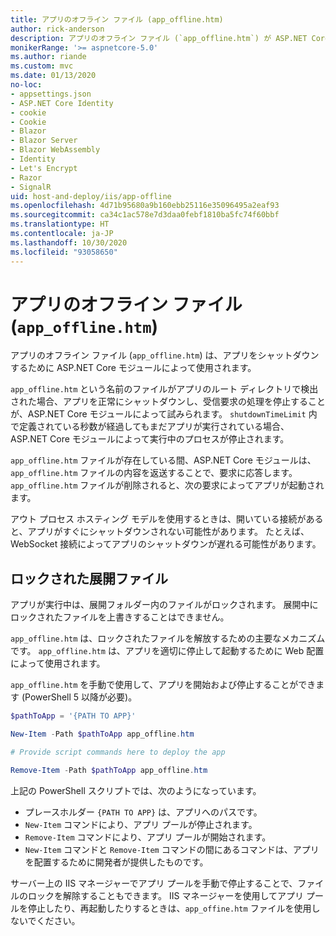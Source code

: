 ```yaml
---
title: アプリのオフライン ファイル (app_offline.htm)
author: rick-anderson
description: アプリのオフライン ファイル (`app_offline.htm`) が ASP.NET Core モジュールでどのように機能するかについて説明します。
monikerRange: '>= aspnetcore-5.0'
ms.author: riande
ms.custom: mvc
ms.date: 01/13/2020
no-loc:
- appsettings.json
- ASP.NET Core Identity
- cookie
- Cookie
- Blazor
- Blazor Server
- Blazor WebAssembly
- Identity
- Let's Encrypt
- Razor
- SignalR
uid: host-and-deploy/iis/app-offline
ms.openlocfilehash: 4d71b95680a9b160ebb25116e35096495a2eaf93
ms.sourcegitcommit: ca34c1ac578e7d3daa0febf1810ba5fc74f60bbf
ms.translationtype: HT
ms.contentlocale: ja-JP
ms.lasthandoff: 10/30/2020
ms.locfileid: "93058650"
---
```

# <a name="app-offline-file-app_offlinehtm"></a>アプリのオフライン ファイル (`app_offline.htm`)

アプリのオフライン ファイル (`app_offline.htm`) は、アプリをシャットダウンするために ASP.NET Core モジュールによって使用されます。

`app_offline.htm` という名前のファイルがアプリのルート ディレクトリで検出された場合、アプリを正常にシャットダウンし、受信要求の処理を停止することが、ASP.NET Core モジュールによって試みられます。 `shutdownTimeLimit` 内で定義されている秒数が経過してもまだアプリが実行されている場合、ASP.NET Core モジュールによって実行中のプロセスが停止されます。

`app_offline.htm` ファイルが存在している間、ASP.NET Core モジュールは、`app_offline.htm` ファイルの内容を返送することで、要求に応答します。 `app_offline.htm` ファイルが削除されると、次の要求によってアプリが起動されます。

アウト プロセス ホスティング モデルを使用するときは、開いている接続があると、アプリがすぐにシャットダウンされない可能性があります。 たとえば、WebSocket 接続によってアプリのシャットダウンが遅れる可能性があります。

## <a name="locked-deployment-files"></a>ロックされた展開ファイル

アプリが実行中は、展開フォルダー内のファイルがロックされます。 展開中にロックされたファイルを上書きすることはできません。

`app_offline.htm` は、ロックされたファイルを解放するための主要なメカニズムです。 `app_offline.htm` は、アプリを適切に停止して起動するために Web 配置によって使用されます。

`app_offline.htm` を手動で使用して、アプリを開始および停止することができます (PowerShell 5 以降が必要)。

```powershell
$pathToApp = '{PATH TO APP}'

New-Item -Path $pathToApp app_offline.htm

# Provide script commands here to deploy the app

Remove-Item -Path $pathToApp app_offline.htm
```

上記の PowerShell スクリプトでは、次のようになっています。

* プレースホルダー `{PATH TO APP}` は、アプリへのパスです。
* `New-Item` コマンドにより、アプリ プールが停止されます。
* `Remove-Item` コマンドにより、アプリ プールが開始されます。
* `New-Item` コマンドと `Remove-Item` コマンドの間にあるコマンドは、アプリを配置するために開発者が提供したものです。

サーバー上の IIS マネージャーでアプリ プールを手動で停止することで、ファイルのロックを解除することもできます。 IIS マネージャーを使用してアプリ プールを停止したり、再起動したりするときは、`app_offine.htm` ファイルを使用しないでください。
